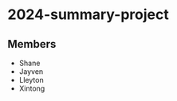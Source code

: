 # 2024-summary-project

## Members

- Shane
- Jayven
- Lleyton
- Xintong

<Description of your project>
